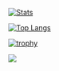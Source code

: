 [![Stats](https://github-readme-stats.vercel.app/api?username=Zenahr&count_private=true&show_icons=true&theme=tokyonight)](https://github.com/anuraghazra/github-readme-stats)

[![Top Langs](https://github-readme-stats.vercel.app/api/top-langs/?username=anuraghazra&layout=compact&count_private=true&langs_count=12)](https://github.com/anuraghazra/github-readme-stats)


[![trophy](https://github-profile-trophy.vercel.app/?username=Zenahr&theme=onedark)](https://github.com/ryo-ma/github-profile-trophy)

![](https://komarev.com/ghpvc/?username=Zenahr&color=blueviolet)
